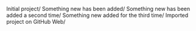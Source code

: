 Initial project/
Something new has been added/
Something new has been added a second time/
Something new added for the third time/
Imported project on GitHub Web/
